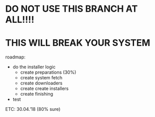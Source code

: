 # DO NOT USE THIS BRANCH AT ALL!!!!
# THIS **WILL BREAK YOUR SYSTEM**

roadmap:
- do the installer logic
	- create preparations (30%)
	- create system fetch
	- create downloaders
	- create create installers
	- create finishing
- test


ETC: 30.04.’18 (80% sure)